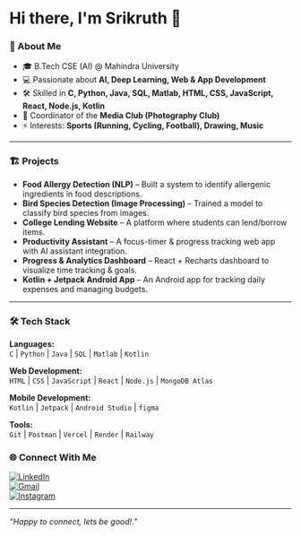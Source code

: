 # Hi there, I'm Srikruth 👋  

### 🚀 About Me  
- 🎓 B.Tech CSE (AI) @ Mahindra University  
- 💻 Passionate about **AI, Deep Learning, Web & App Development**  
- 🛠️ Skilled in **C, Python, Java, SQL, Matlab, HTML, CSS, JavaScript, React, Node.js, Kotlin**  
- 📸 Coordinator of the **Media Club (Photography Club)**  
- ⚡ Interests: **Sports (Running, Cycling, Football), Drawing, Music**  

---

### 🏗️ Projects  
- **Food Allergy Detection (NLP)** – Built a system to identify allergenic ingredients in food descriptions.  
- **Bird Species Detection (Image Processing)** – Trained a model to classify bird species from images.  
- **College Lending Website** – A platform where students can lend/borrow items.  
- **Productivity Assistant** – A focus-timer & progress tracking web app with AI assistant integration.  
- **Progress & Analytics Dashboard** – React + Recharts dashboard to visualize time tracking & goals.  
- **Kotlin + Jetpack Android App** – An Android app for tracking daily expenses and managing budgets.  

---

### 🛠️ Tech Stack  
**Languages:**  
`C` | `Python` | `Java` | `SQL` | `Matlab` | `Kotlin`  

**Web Development:**  
`HTML` | `CSS` | `JavaScript` | `React` | `Node.js` | `MongoDB Atlas`  

**Mobile Development:**  
`Kotlin` | `Jetpack` | `Android Studio` | `figma`

**Tools:**  
`Git` | `Postman` | `Vercel` | `Render` | `Railway`  



### 🌐 Connect With Me  
[![LinkedIn](https://img.shields.io/badge/LinkedIn-0077B5?style=for-the-badge&logo=linkedin&logoColor=white)](https://www.linkedin.com/in/srikruth-varma-239b57323)  
[![Gmail](https://img.shields.io/badge/Email-D14836?style=for-the-badge&logo=gmail&logoColor=white)](mailto:srikruthvarma@gmail.com)  
[![Instagram](https://img.shields.io/badge/Instagram-E4405F?style=for-the-badge&logo=instagram&logoColor=white)](https://www.instagram.com/sreekruthverma)  

---

 *“Happy to connect, lets be good!.”*  

